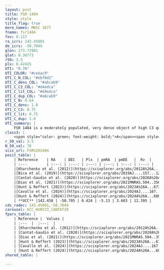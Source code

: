 ```yaml
---
layout: post
title: FSR 1484
style: style
title_flag: true
more_names: MWSC 1677
fname: fsr1484
fov: 0.117
ra_icrs: 142.45801
de_icrs: -50.7049
glon: 273.72981
glat: 0.36773
r50: 3.5
plx: 0.42415
UTI: "0.78"
UTI_COLOR: "#ceeac9"
UTI_C_N_COL: "#ebf6d2"
UTI_C_dens_COL: "#a6cab9"
UTI_C_C3_COL: "#d4edca"
UTI_C_lit_COL: "#d4edca"
UTI_C_dup_COL: "#a6cab9"
UTI_C_N: 0.64
UTI_C_dens: 1.0
UTI_C_C3: 0.75
UTI_C_lit: 0.75
UTI_C_dup: 1.0
UTI_summary: |
    FSR 1484 is a moderately populated, very dense object of high C3 quality. It is well-studied in the literature.
class3: |
    <span style="color: green; font-weight: bold;">A</span><span style="color: #FFC300; font-weight: bold;">B</span>
r_50_val: 3.5
N_50_val: 78
scix_url: FSR%201484
posit_table: |
    | Reference    | RA    | DEC   | Plx  | pmRA  | pmDE   |  Rv  |
    | :---         | :---: | :---: | :---: | :---: | :---: | :---: |
    |[Kharchenko et al. (2012)](https://scixplorer.org/abs/2012A%26A...543A.156K) | 142.446 | -50.682 | -- | -3.86 | 9.24 | -- |
    |[Bica et al. (2019)](https://scixplorer.org/abs/2019AJ....157...12B) | 142.447 | -50.679 | -- | -- | -- | -- |
    |[Cantat-Gaudin et al. (2020)](https://scixplorer.org/abs/2020A%26A...640A...1C) | 142.452 | -50.697 | 0.406 | -5.154 | 3.537 | -- |
    |[Dias et al. (2021)](https://scixplorer.org/abs/2021MNRAS.504..356D) | 142.452 | -50.689 | 0.412 | -5.166 | 3.55 | -- |
    |[Hunt & Reffert (2023)](https://scixplorer.org/abs/2023A%26A...673A.114H) | 142.447 | -50.7 | 0.42 | -5.129 | 3.617 | 10.076 |
    |[Cavallo et al. (2024)](https://scixplorer.org/abs/2024AJ....167...12C) | 142.466 | -50.707 | 0.426 | -- | -- | -- |
    |[Hunt & Reffert (2024)](https://scixplorer.org/abs/2024A%26A...686A..42H) | 142.447 | -50.7 | 0.42 | -5.129 | 3.617 | 10.076 |
    | **UCC** |142.458 | -50.705 | 0.424 | -5.13 | 3.603 | 12.395 | 
cds_radec: 142.45801,-50.7049
carousel: UCC_HUNT23_CANTAT20
fpars_table: |
    | Reference |  Values |
    | :---  |  :---:  |
    | [Kharchenko et al. (2012)](https://scixplorer.org/abs/2012A%26A...543A.156K) | `e_bv=0.833, distance=1847, log_age=8.645` |
    | [Cantat-Gaudin et al. (2020)](https://scixplorer.org/abs/2020A%26A...640A...1C) | `AVNN=2.25, DMNN=11.87, AgeNN=8.64` |
    | [Dias et al. (2021)](https://scixplorer.org/abs/2021MNRAS.504..356D) | `Av=2.462, Dist=1999, logage=8.565, [Fe/H]=0.165` |
    | [Hunt & Reffert (2023)](https://scixplorer.org/abs/2023A%26A...673A.114H) | `AV50=2.884, diffAV50=1.431, MOD50=11.694, logAge50=8.363` |
    | [Cavallo et al. (2024)](https://scixplorer.org/abs/2024AJ....167...12C) | `AV50=3.24, dMod50=11.87, logAge50=8.24, [Fe/H]50=0.09` |
    | [Hunt & Reffert (2024)](https://scixplorer.org/abs/2024A%26A...686A..42H) | `MassJ=679.468` |
shared_table: |
    
---
```

